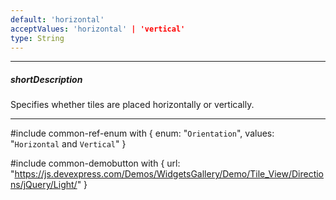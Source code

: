 ```yaml
---
default: 'horizontal'
acceptValues: 'horizontal' | 'vertical'
type: String
---
```

---
##### shortDescription
Specifies whether tiles are placed horizontally or vertically.

---
#include common-ref-enum with {
    enum: "`Orientation`",
    values: "`Horizontal` and `Vertical`"
}

#include common-demobutton with {
    url: "https://js.devexpress.com/Demos/WidgetsGallery/Demo/Tile_View/Directions/jQuery/Light/"
}